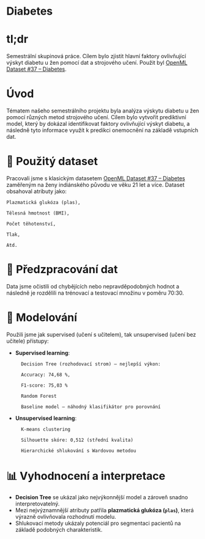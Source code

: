 # Diabetes

# tl;dr
Semestrální skupinová práce. Cílem bylo zjistit hlavní faktory ovlivňující výskyt diabetu u žen pomocí dat a strojového učení. Použit byl [OpenML Dataset #37 – Diabetes]([https://www.openml.org/d/37](https://www.openml.org/search?type=data&amp;sort=runs&amp;status=active&amp;id=37)).

# Úvod
Tématem našeho semestrálního projektu byla analýza výskytu diabetu u žen pomocí různých metod strojového učení. Cílem bylo vytvořit prediktivní model, který by dokázal identifikovat faktory ovlivňující výskyt diabetu, a následně tyto informace využít k predikci onemocnění na základě vstupních dat.

# 🔬 Použitý dataset
Pracovali jsme s klasickým datasetem [OpenML Dataset #37 – Diabetes]([https://www.openml.org/d/37](https://www.openml.org/search?type=data&amp;sort=runs&amp;status=active&amp;id=37)) zaměřeným na ženy indiánského původu ve věku 21 let a více. Dataset obsahoval atributy jako:

    Plazmatická glukóza (plas),

    Tělesná hmotnost (BMI),

    Počet těhotenství,

    Tlak,

    Atd.

# 🧹 Předzpracování dat
Data jsme očistili od chybějících nebo nepravděpodobných hodnot a následně je rozdělili na trénovací a testovací množinu v poměru 70:30.

# 🤖 Modelování
Použili jsme jak supervised (učení s učitelem), tak unsupervised (učení bez učitele) přístupy:
- **Supervised learning**:

        Decision Tree (rozhodovací strom) – nejlepší výkon:

        Accuracy: 74,68 %,

        F1-score: 75,03 %

        Random Forest

        Baseline model – náhodný klasifikátor pro porovnání

- **Unsupervised learning**:

        K-means clustering

        Silhouette skóre: 0,512 (střední kvalita)

        Hierarchické shlukování s Wardovou metodou

# 📊 Vyhodnocení a interpretace
- **Decision Tree** se ukázal jako nejvýkonnější model a zároveň snadno interpretovatelný.
- Mezi nejvýznamnější atributy patřila **plazmatická glukóza (`plas`)**, která výrazně ovlivňovala rozhodnutí modelu.
- Shlukovací metody ukázaly potenciál pro segmentaci pacientů na základě podobných charakteristik.

